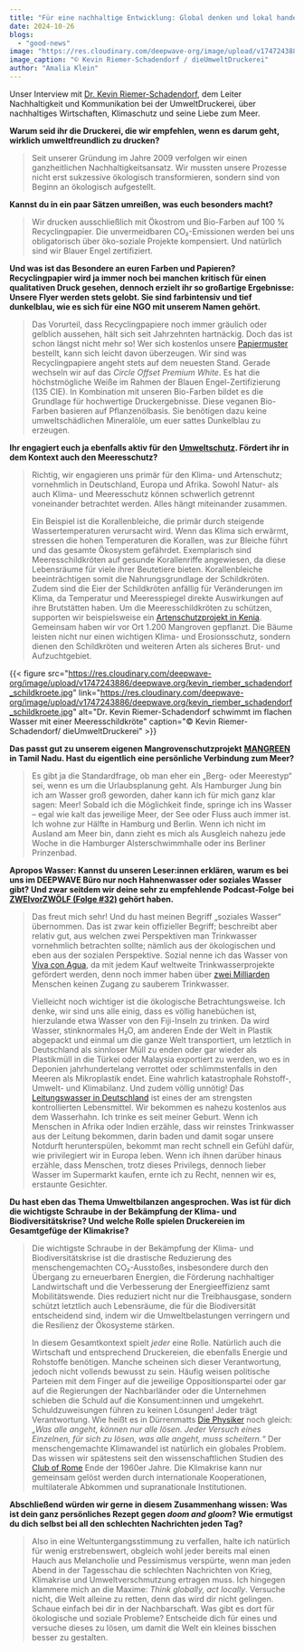 ```yaml
---
title: "Für eine nachhaltige Entwicklung: Global denken und lokal handeln!"
date: 2024-10-26
blogs: 
  - "good-news"
image: "https://res.cloudinary.com/deepwave-org/image/upload/v1747243884/deepwave.org/kevin_riemer_schadendorf.jpg"
image_caption: "© Kevin Riemer-Schadendorf / dieUmweltDruckerei"
author: "Amalia Klein"
---
```


Unser Interview mit [Dr. Kevin Riemer-Schadendorf](https://www.linkedin.com/in/kevinriemer/), dem Leiter Nachhaltigkeit und Kommunikation bei der UmweltDruckerei, über nachhaltiges Wirtschaften, Klimaschutz und seine Liebe zum Meer.

**Warum seid ihr die Druckerei, die wir empfehlen, wenn es darum geht, wirklich umweltfreundlich zu drucken?**

> Seit unserer Gründung im Jahre 2009 verfolgen wir einen ganzheitlichen Nachhaltigkeitsansatz. Wir mussten unsere Prozesse nicht erst sukzessive ökologisch transformieren, sondern sind von Beginn an ökologisch aufgestellt.

**Kannst du in ein paar Sätzen umreißen, was euch besonders macht?**

> Wir drucken ausschließlich mit Ökostrom und Bio-Farben auf 100 % Recyclingpapier. Die unvermeidbaren CO₂-Emissionen werden bei uns obligatorisch über öko-soziale Projekte kompensiert. Und natürlich sind wir Blauer Engel zertifiziert.

**Und was ist das Besondere an euren Farben und Papieren? Recyclingpapier wird ja immer noch bei manchen kritisch für einen qualitativen Druck gesehen, dennoch erzielt ihr so großartige Ergebnisse: Unsere Flyer werden stets gelobt. Sie sind farbintensiv und tief dunkelblau, wie es sich für eine NGO mit unserem Namen gehört.**

> Das Vorurteil, dass Recyclingpapiere noch immer gräulich oder gelblich aussehen, hält sich seit Jahrzehnten hartnäckig. Doch das ist schon längst nicht mehr so! Wer sich kostenlos unsere [Papiermuster](https://www.dieumweltdruckerei.de/papiermuster) bestellt, kann sich leicht davon überzeugen. Wir sind was Recyclingpapiere angeht stets auf dem neuesten Stand. Gerade wechseln wir auf das _Circle Offset Premium White_. Es hat die höchstmögliche Weiße im Rahmen der Blauen Engel-Zertifizierung (135 CIE). In Kombination mit unseren Bio-Farben bildet es die Grundlage für hochwertige Druckergebnisse. Diese veganen Bio-Farben basieren auf Pflanzenölbasis. Sie benötigen dazu keine umweltschädlichen Mineralöle, um euer sattes Dunkelblau zu erzeugen.

**Ihr engagiert euch ja ebenfalls aktiv für den** [**Umweltschutz**](https://www.youtube.com/c/dieUmweltDruckerei1)**. Fördert ihr in dem Kontext auch den Meeresschutz?**

> Richtig, wir engagieren uns primär für den Klima- und Artenschutz; vornehmlich in Deutschland, Europa und Afrika. Sowohl Natur- als auch Klima- und Meeresschutz können schwerlich getrennt voneinander betrachtet werden. Alles hängt miteinander zusammen.
> 
> Ein Beispiel ist die Korallenbleiche, die primär durch steigende Wassertemperaturen verursacht wird. Wenn das Klima sich erwärmt, stressen die hohen Temperaturen die Korallen, was zur Bleiche führt und das gesamte Ökosystem gefährdet. Exemplarisch sind Meeresschildkröten auf gesunde Korallenriffe angewiesen, da diese Lebensräume für viele ihrer Beutetiere bieten. Korallenbleiche beeinträchtigen somit die Nahrungsgrundlage der Schildkröten. Zudem sind die Eier der Schildkröten anfällig für Veränderungen im Klima, da Temperatur und Meeresspiegel direkte Auswirkungen auf ihre Brutstätten haben. Um die Meeresschildkröten zu schützen, supporten wir beispielsweise ein [Artenschutzprojekt in Kenia](https://www.dieumweltdruckerei.de/blog/tag/meeresschildkroeten/). Gemeinsam haben wir vor Ort 1.200 Mangroven gepflanzt. Die Bäume leisten nicht nur einen wichtigen Klima- und Erosionsschutz, sondern dienen den Schildkröten und weiteren Arten als sicheres Brut- und Aufzuchtgebiet.

{{< figure src="https://res.cloudinary.com/deepwave-org/image/upload/v1747243886/deepwave.org/kevin_riember_schadendorf_schildkroete.jpg" link="https://res.cloudinary.com/deepwave-org/image/upload/v1747243886/deepwave.org/kevin_riember_schadendorf_schildkroete.jpg" alt="Dr. Kevin Riemer-Schadendorf schwimmt im flachen Wasser mit einer Meeresschildkröte" caption="© Kevin Riemer-Schadendorf/ dieUmweltDruckerei" >}}

**Das passt gut zu unserem eigenen Mangrovenschutzprojekt** [**MANGREEN**](https://www.deepwave.org/projekte/mangrovenprojekt/) **in Tamil Nadu. Hast du eigentlich eine persönliche Verbindung zum Meer?**

> Es gibt ja die Standardfrage, ob man eher ein „Berg- oder Meerestyp“ sei, wenn es um die Urlaubsplanung geht. Als Hamburger Jung bin ich am Wasser groß geworden, daher kann ich für mich ganz klar sagen: Meer! Sobald ich die Möglichkeit finde, springe ich ins Wasser – egal wie kalt das jeweilige Meer, der See oder Fluss auch immer ist. Ich wohne zur Hälfte in Hamburg und Berlin. Wenn ich nicht im Ausland am Meer bin, dann zieht es mich als Ausgleich nahezu jede Woche in die Hamburger Alsterschwimmhalle oder ins Berliner Prinzenbad.

**Apropos Wasser: Kannst du unseren Leser:innen erklären, warum es bei uns im DEEPWAVE Büro nur noch Hahnenwasser oder soziales Wasser gibt? Und zwar seitdem wir deine sehr zu empfehlende** **Podcast-Folge** **bei [ZWEIvorZWÖLF (Folge #32)](https://www.zweivorzwoelf.info/episoden) gehört haben.**

> Das freut mich sehr! Und du hast meinen Begriff „soziales Wasser“ übernommen. Das ist zwar kein offizieller Begriff; beschreibt aber relativ gut, aus welchen zwei Perspektiven man Trinkwasser vornehmlich betrachten sollte; nämlich aus der ökologischen und eben aus der sozialen Perspektive. Sozial nenne ich das Wasser von [Viva con Agua](https://www.vivaconagua.org/), da mit jedem Kauf weltweite Trinkwasserprojekte gefördert werden, denn noch immer haben über [zwei Milliarden](https://www.tagesschau.de/ausland/europa/unesco-weltwasserbericht-100.html) Menschen keinen Zugang zu sauberem Trinkwasser.
> 
> Vielleicht noch wichtiger ist die ökologische Betrachtungsweise. Ich denke, wir sind uns alle einig, dass es völlig hanebüchen ist, hierzulande etwa Wasser von den Fiji-Inseln zu trinken. Da wird Wasser, stinknormales H₂O, am anderen Ende der Welt in Plastik abgepackt und einmal um die ganze Welt transportiert, um letztlich in Deutschland als sinnloser Müll zu enden oder gar wieder als Plastikmüll in die Türkei oder Malaysia exportiert zu werden, wo es in Deponien jahrhundertelang verrottet oder schlimmstenfalls in den Meeren als Mikroplastik endet. Eine wahrlich katastrophale Rohstoff-, Umwelt- und Klimabilanz. Und zudem völlig unnötig! Das [Leitungswasser in Deutschland](https://utopia.de/ratgeber/kann-man-leitungswasser-deutschland-wirklich-trinken_4996/) ist eines der am strengsten kontrollierten Lebensmittel. Wir bekommen es nahezu kostenlos aus dem Wasserhahn. Ich trinke es seit meiner Geburt. Wenn ich Menschen in Afrika oder Indien erzähle, dass wir reinstes Trinkwasser aus der Leitung bekommen, darin baden und damit sogar unsere Notdurft herunterspülen, bekommt man recht schnell ein Gefühl dafür, wie privilegiert wir in Europa leben. Wenn ich ihnen darüber hinaus erzähle, dass Menschen, trotz dieses Privilegs, dennoch lieber Wasser im Supermarkt kaufen, ernte ich zu Recht, nennen wir es, erstaunte Gesichter.

**Du hast eben das Thema Umweltbilanzen angesprochen. Was ist für dich die wichtigste Schraube in der Bekämpfung der Klima- und Biodiversitätskrise? Und welche Rolle spielen Druckereien im Gesamtgefüge der Klimakrise?**

> Die wichtigste Schraube in der Bekämpfung der Klima- und Biodiversitätskrise ist die drastische Reduzierung des menschengemachten CO₂-Ausstoßes, insbesondere durch den Übergang zu erneuerbaren Energien, die Förderung nachhaltiger Landwirtschaft und die Verbesserung der Energieeffizienz samt Mobilitätswende. Dies reduziert nicht nur die Treibhausgase, sondern schützt letztlich auch Lebensräume, die für die Biodiversität entscheidend sind, indem wir die Umweltbelastungen verringern und die Resilienz der Ökosysteme stärken.
> 
> In diesem Gesamtkontext spielt _jeder_ eine Rolle. Natürlich auch die Wirtschaft und entsprechend Druckereien, die ebenfalls Energie und Rohstoffe benötigen. Manche scheinen sich dieser Verantwortung, jedoch nicht vollends bewusst zu sein. Häufig weisen politische Parteien mit dem Finger auf die jeweilige Oppositionspartei oder gar auf die Regierungen der Nachbarländer oder die Unternehmen schieben die Schuld auf die Konsument:innen und umgekehrt. Schuldzuweisungen führen zu keinen Lösungen! Jeder trägt Verantwortung. Wie heißt es in Dürrenmatts [Die Physiker](https://de.wikipedia.org/wiki/Die_Physiker) noch gleich: _„Was alle angeht, können nur alle lösen. Jeder Versuch eines Einzelnen, für sich zu lösen, was alle angeht, muss scheitern.“_ Der menschengemachte Klimawandel ist natürlich ein globales Problem. Das wissen wir spätestens seit den wissenschaftlichen Studien des [Club of Rome](https://de.wikipedia.org/wiki/Club_of_Rome) Ende der 1960er Jahre. Die Klimakrise kann nur gemeinsam gelöst werden durch internationale Kooperationen, multilaterale Abkommen und supranationale Institutionen.

**Abschließend würden wir gerne in diesem Zusammenhang wissen: Was ist dein ganz persönliches Rezept gegen _doom and gloom_? Wie ermutigst du dich selbst bei all den schlechten Nachrichten jeden Tag?**

> Also in eine Weltuntergangsstimmung zu verfallen, halte ich natürlich für wenig erstrebenswert, obgleich wohl jeder bereits mal einen Hauch aus Melancholie und Pessimismus verspürte, wenn man jeden Abend in der Tagesschau die schlechten Nachrichten von Krieg, Klimakrise und Umweltverschmutzung ertragen muss. Ich hingegen klammere mich an die Maxime: _Think globally, act locally_. Versuche nicht, die Welt alleine zu retten, denn das wird dir nicht gelingen. Schaue einfach bei dir in der Nachbarschaft. Was gibt es dort für ökologische und soziale Probleme? Entscheide dich für eines und versuche dieses zu lösen, um damit die Welt ein kleines bisschen besser zu gestalten.

